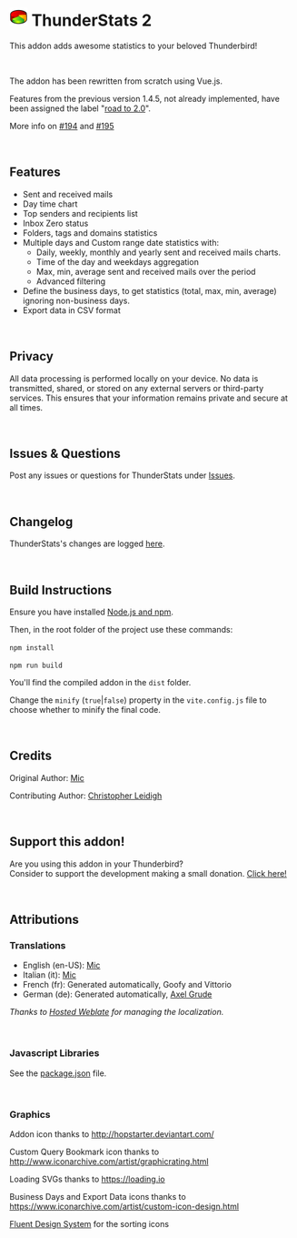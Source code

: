 # ![ThunderStats icon](public/images/mzts-icon-32px.png "ThunderStats")  ThunderStats 2

This addon adds awesome statistics to your beloved Thunderbird!


<br>

The addon has been rewritten from scratch using Vue.js.

Features from the previous version 1.4.5, not already implemented, have been assigned the label "[road to 2.0](https://github.com/micz/ThunderStats/labels/road%20to%202.0)".

More info on [#194](https://github.com/micz/ThunderStats/issues/194) and [#195](https://github.com/micz/ThunderStats/issues/195)

<br>

## Features
- Sent and received mails
- Day time chart
- Top senders and recipients list
- Inbox Zero status
- Folders, tags and domains statistics
- Multiple days and Custom range date statistics with:
  - Daily, weekly, monthly and yearly sent and received mails charts.
  - Time of the day and weekdays aggregation
  - Max, min, average sent and received mails over the period
  - Advanced filtering
- Define the business days, to get statistics (total, max, min, average) ignoring non-business days.
- Export data in CSV format


<br>


## Privacy
All data processing is performed locally on your device. No data is transmitted, shared, or stored on any external servers or third-party services.
This ensures that your information remains private and secure at all times.

<br>

## Issues & Questions
Post any issues or questions for ThunderStats under [Issues](https://github.com/micz/ThunderStats/issues).

<br>


## Changelog
ThunderStats's changes are logged [here](CHANGELOG.md).



<br>


## Build Instructions

Ensure you have installed [Node.js and npm](https://nodejs.org/).

Then, in the root folder of the project use these commands:

`npm install`

`npm run build`

You'll find the compiled addon in the `dist` folder.

Change the `minify` (`true`|`false`) property in the `vite.config.js` file to choose whether to minify the final code.

<br>

## Credits
Original Author: [Mic](https://github.com/micz)

Contributing Author: [Christopher Leidigh](https://github.com/cleidigh)

<br>

## Support this addon!
Are you using this addon in your Thunderbird?
<br>Consider to support the development making a small donation. [Click here!](https://www.paypal.com/cgi-bin/webscr?cmd=_donations&business=UHN4SXPGEXWQL&lc=IT&item_name=ThunderStats&item_number=thunderstats&currency_code=EUR&bn=PP%2dDonationsBF%3abtn_donateCC_LG%2egif%3aNonHosted)

<br>

## Attributions

### Translations
- English (en-US): [Mic](https://addons.thunderbird.net/thunderbird/user/Micz/)
- Italian (it): [Mic](https://addons.thunderbird.net/thunderbird/user/Micz/)
- French (fr): Generated automatically, Goofy and Vittorio
- German (de): Generated automatically, [Axel Grude](https://addons.thunderbird.net/thunderbird/user/realraven/)

<i>Thanks to <a href="https://hosted.weblate.org/widgets/thunderai/">Hosted Weblate</a> for managing the localization.</i>

<br>

### Javascript Libraries
See the [package.json](/package.json) file.

<br>

### Graphics
Addon icon thanks to http://hopstarter.deviantart.com/

Custom Query Bookmark icon thanks to http://www.iconarchive.com/artist/graphicrating.html

Loading SVGs thanks to https://loading.io

Business Days and Export Data icons thanks to https://www.iconarchive.com/artist/custom-icon-design.html

[Fluent Design System](https://www.iconfinder.com/fluent-designsystem) for the sorting icons

